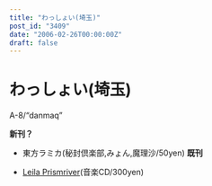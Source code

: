 ```yaml
---
title: "わっしょい(埼玉)"
post_id: "3409"
date: "2006-02-26T00:00:00Z"
draft: false
---
```


# わっしょい(埼玉)

A-8/“danmaq”  
  
**新刊？**  
  


  * 東方ラミカ(秘封倶楽部,みょん,魔理沙/50yen)
**既刊**  
  


  * [Leila Prismriver](/!/leila/)(音楽CD/300yen)
